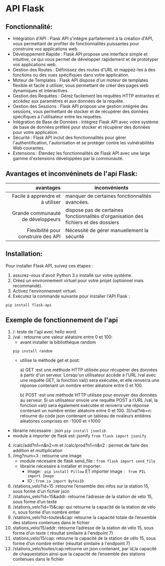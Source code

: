 #  API  Flask
## Fonctionnalité:
- Intégration d'API : Flask API s'intègre parfaitement à la création d'API, vous permettant de profiter de fonctionnalités puissantes pour construire vos applications web.
- Développement Rapide : Flask API propose une interface simple et intuitive, ce qui vous permet de développer rapidement et de prototyper vos applications web.
- Gestion des Routes : Définissez des routes d'URL et mappez-les à des fonctions ou des vues spécifiques dans votre application.
- Moteur de Templates : Flask API dispose d'un moteur de templates flexible et facile à utiliser, vous permettant de créer des pages web dynamiques et interactives.
- Gestion des Requêtes : Gérez facilement les requêtes HTTP entrantes et accédez aux paramètres et aux données de la requête.
- Gestion des Sessions : Flask API propose une gestion intégrée des sessions, vous permettant de stocker et de récupérer des données spécifiques à l'utilisateur entre les requêtes.
- Intégration de Base de Données : Intégrez Flask API avec votre système de base de données préféré pour stocker et récupérer des données pour votre application.
- Sécurité : Flask API inclut des fonctionnalités pour gérer l'authentification, l'autorisation et se protéger contre les vulnérabilités Web courantes.
- Extensions : Étendez les fonctionnalités de Flask API avec une large gamme d'extensions développées par la communauté.
## Avantages et inconvéninets de l'api Flask:
| avantages | inconvénients |
|-----:|---------------|
|Facile à apprendre et à utiliser|manquer de certaines fonctionnalités avancées.   |
|Grande communauté de développeurs|dispose pas de certaines fonctionnalités d'organisation des fichiers et des dossiers            |
|Flexibilité pour construire des API|Nécessité de gérer manuellement la sécurité           |
 ## Installation:
Pour installer Flask API, suivez ces étapes :

1) assurez-vous d'avoir Python 3.x installé sur votre système.
2) Créez un environnement virtuel pour votre projet (optionnel mais recommandé).
3) Activez l'environnement virtuel.
3) Exécutez la commande suivante pour installer l'API Flask :
```
pip install flask-api
```
## Exemple de fonctionnement de l'api
1) /: teste de l'api avec hello word
2) /val : retourne une valeur aléatoire  entre 0 et 100:
    - avant installer la bibliothèque random
    ```
    pip install random
    ```
    - utilise la méthode get et post:
    
      a) GET :est une méthode HTTP utilisée pour récupérer des données à partir d'un serveur. Lorsqu'un utilisateur accède à l'URL /val avec une requête GET, la fonction val() sera exécutée, et elle renverra une réponse contenant un nombre entier aléatoire entre 0 et 100.
      
      b) POST :est une méthode HTTP utilisée pour envoyer des données au serveur. Si un utilisateur envoie une requête POST à l'URL /val, la fonction val() sera également exécutée et renverra une réponse contenant un nombre entier aléatoire entre 0 et 100.
 3)/val?nb=n: retourne du code json contenant un tableau de nvaleurs entières aléatoires comprises en -1000 et +1000
  - librairie nécessaire : json
  ``` pip install jsonlib ```
  - module à importer de flask est: jsonify ``` from flask import jsonify ```
  4) /calc/add?n1=n&n2=m et /calc/prod?n1=n&n2  : permet de faire des addition et multiplication
  5) /img?num=3 : retourne une image
     - module nécesaire de flask send_file : ``` from flask import send_file ```
     - librairie nécesaire à installer et importer:
       - Image: ``` pip install Pillow``` ET importer image : ``` from PIL import Image```
       - IO : ```from io import BytesIO```
   6) /stations_velo?id=15 :retourne l’ensemble des infos sur la station 15, sous forme d'un fichier json
   7) /stations_velo?id=15&addr: retourne  l’adresse  de  la  station  de  vélo 15,  sous forme d’un texte 
   8) /stations_velo?id=15&cap: qui  retourne  la  capacité  de  la  station  de  vélo n,  sous forme d’un nombre entier
   9) /stations_velo?id=toutes&cap: retourne la capacité totale de l’ensemble des stations contenues dans le fichier
   10) stations_velo/15/addr: retourne l’adresse de la station de vélo 15, sous forme d’un texte ( résultat similaire à l'endpoint 7)
   11) stations_velo/15/cap: retourne  la  capacité  de  la  station  de  vélo 15,  sous forme d’un nombre entier (résultat similaire à l'endpoint 7)
   12) /stations_velo/toutes/cap:retourne un json contenant, par id,la capacité de chaquestation  ainsi  que  la  capacité  de l’ensemble  des  stations  contenues  dans  le fichier
 
